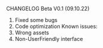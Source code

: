 CHANGELOG Beta V0.1 (09.10.22)
1. Fixed some bugs
2. Code optimization
Known issues:
1. Wrong assets
2. Non-UserFriendly interface
